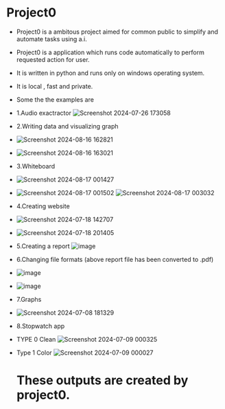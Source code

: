 # Project0
* Project0 is a ambitous project aimed for common public to simplify and automate tasks using a.i.
* Project0 is a application which runs code automatically to perform requested action for user.
* It is written in python and runs only on windows operating system.
* It is local , fast and private.
* Some the the examples are 
* 1.Audio exactractor ![Screenshot 2024-07-26 173058](https://github.com/user-attachments/assets/e69a7d24-6a28-4976-a5ad-1ab414f012fc)
* 2.Writing data and visualizing graph
* ![Screenshot 2024-08-16 162821](https://github.com/user-attachments/assets/26bdfd61-d23b-4e97-8c6d-79721d3198dd)
* ![Screenshot 2024-08-16 163021](https://github.com/user-attachments/assets/8f127cef-9836-40e9-bcdb-5de8ea3764ac)
* 3.Whiteboard 
* ![Screenshot 2024-08-17 001427](https://github.com/user-attachments/assets/7009d042-f48f-4bbc-9ce5-11904ec75464)
* ![Screenshot 2024-08-17 001502](https://github.com/user-attachments/assets/2c4a87c9-74b2-4c25-b300-af9854079840)
![Screenshot 2024-08-17 003032](https://github.com/user-attachments/assets/d50949c0-2b3a-425e-9827-910fc7eaaed7)
* 4.Creating website
* ![Screenshot 2024-07-18 142707](https://github.com/user-attachments/assets/9f9e8bd7-b58e-41fa-b763-e637cf22bbf2)
* ![Screenshot 2024-07-18 201405](https://github.com/user-attachments/assets/009bd9b4-b40d-497d-8143-884dc23be2bc)
* 5.Creating a report ![image](https://github.com/user-attachments/assets/ac927268-9301-4fe1-ae07-441021e6f518)
* 6.Changing file formats (above report file has been converted to .pdf)
* ![image](https://github.com/user-attachments/assets/8fb7cda7-fd3d-41af-8bf0-1f42bb429d4d)
* ![image](https://github.com/user-attachments/assets/f7f82e2c-98a0-4437-bc72-92c854d717b8)
* 7.Graphs
* ![Screenshot 2024-07-08 181329](https://github.com/user-attachments/assets/1b4685d5-a5f4-4937-9e63-6a6844ac3af4)
* 8.Stopwatch app
* TYPE 0 Clean ![Screenshot 2024-07-09 000325](https://github.com/user-attachments/assets/dff1ea3f-df7e-4919-83d8-6f7304f32baf)
* Type 1 Color ![Screenshot 2024-07-09 000027](https://github.com/user-attachments/assets/22e18e9d-9185-4c78-8be6-1f45fa4f6435)

  # These outputs are created by project0.















